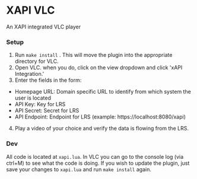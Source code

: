 # XAPI VLC

An XAPI integrated VLC player

### Setup

1) Run `make install` . This will move the plugin into the appropriate directory for VLC.
2) Open VLC. when you do, click on the view dropdown and click 'xAPI Integration.'
3) Enter the fields in the form:

- Homepage URL: Domain specific URL to identify from which system the user is located
- API Key: Key for LRS
- API Secret: Secret for LRS
- API Endpoint: Endpoint for LRS (example: https://localhost:8080/xapi)

4) Play a video of your choice and verify the data is flowing from the LRS.

### Dev

All code is located at `xapi.lua`. In VLC you can go to the console log (via ctrl+M) to see what the code is doing. If you wish to update the plugin, just save your changes to `xapi.lua` and run `make install` again.
